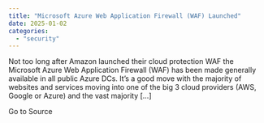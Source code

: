 ```yaml
---
title: "Microsoft Azure Web Application Firewall (WAF) Launched"
date: 2025-01-02
categories: 
  - "security"
---
```


Not too long after Amazon launched their cloud protection WAF the Microsoft Azure Web Application Firewall (WAF) has been made generally available in all public Azure DCs. It’s a good move with the majority of websites and services moving into one of the big 3 cloud providers (AWS, Google or Azure) and the vast majority \[…\]

Go to Source
